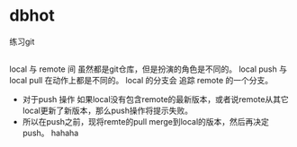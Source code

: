 # dbhot
练习git

## 
local 与 remote 间 虽然都是git仓库，但是扮演的角色是不同的。
local push  与 local pull 在动作上都是不同的。
local 的分支会 追踪 remote 的一个分支。
* 对于push 操作 如果local没有包含remote的最新版本，或者说remote从其它local更新了新版本，那么push操作将提示失败。
* 所以在push之前，现将remte的pull merge到local的版本，然后再决定push。
hahaha
